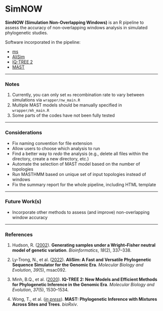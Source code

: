 # SimNOW

**SimNOW (Simulation Non-Overlapping Windows)** is an R pipeline to assess the accuracy of non-overlapping windows analysis in simulated phylogenetic studies.

Software incorporated in the pipeline:
- <a href="http://home.uchicago.edu/~rhudson1/source/mksamples.html">ms</a>
- <a href="http://www.iqtree.org/doc/AliSim">AliSim</a>
- <a href="http://www.iqtree.org">IQ-TREE 2</a>
- <a href="http://www.iqtree.org/doc/Complex-Models#multitree-models">MAST</a>

---
### Notes
1. Currently, you can only set `ms` recombination rate to vary between simulations via `wrapper/nw_main.R`
2. Multiple MAST models should be manually specified in `wrapper/mh_main.R`
3. Some parts of the codes have not been fully tested

---
### Considerations
- Fix naming convention for file extension
- Allow users to choose which analysis to run
- Find a better way to _redo_ the analysis (e.g., delete all files within the directory, create a new directory, etc.)
- Automate the selection of MAST model based on the number of topologies
- Run MASTHMM based on unique set of input topologies instead of windows
- Fix the summary report for the whole pipeline, including HTML template

---
### Future Work(s)
- Incorporate other methods to assess (and improve) non-overlapping window accuracy

---
### References
1. Hudson, R. (<a href="https://doi.org/10.1093/bioinformatics/18.2.337">2002</a>). **Generating samples under a Wright–Fisher neutral model of genetic variation**. *Bioinformatics*, *18*(2), 337–338.

2. Ly-Trong, N., et al. (<a href="https://doi.org/10.1093/molbev/msac092">2022</a>). **AliSim: A Fast and Versatile Phylogenetic Sequence Simulator for the Genomic Era**. *Molecular Biology and Evolution*, *39*(5), msac092.

3. Minh, B.Q., et al. (<a href="https://doi.org/10.1093/molbev/msaa015">2020</a>). **IQ-TREE 2: New Models and Efficient Methods for Phylogenetic Inference in the Genomic Era**. *Molecular Biology and Evolution*, *37*(5), 1530–1534.
 
4. Wong, T., et al. (<a href="https://doi.org/10.1101/2022.10.06.511210">*in press*</a>). **MAST: Phylogenetic Inference with Mixtures Across Sites and Trees**. *bioRxiv*.